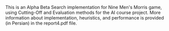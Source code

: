 This is an Alpha Beta Search implementation for Nine Men's Morris game, using Cutting-Off and Evaluation methods for the AI course project.
More information about implementation, heuristics, and performance is provided (in Persian) in the report4.pdf file.
